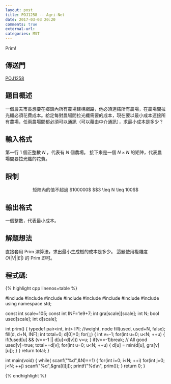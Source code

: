 ```yaml
---
layout: post
title: POJ1258 -- Agri-Net
date: 2017-03-03 20:20
comments: true
external-url:
categories: MST
---
```


Prim!

## 傳送門
[POJ1258](http://poj.org/problem?id=1258)

## 題目概述
一個農夫市長想要在鄉鎮內所有農場建構網路，他必須連結所有農場，在農場間拉光纖必須花費成本。給定每對農場間拉光纖需要的成本，現在要以最小成本連接所有農場，任兩農場間都必須可以通訊（可以藉由中介通訊），求最小成本是多少？

## 輸入格式
第一行 1 個正整數 $N$ ，代表有 $N$ 個農場。
接下來是一個 $N\times N$ 的矩陣，代表農場間要拉光纖的花費。

## 限制

<center>
矩陣內的值不超過 $100000$
$$3 \leq N \leq 100$$
</center>

## 輸出格式
一個整數，代表最小成本。

## 解題想法
直接套用 Prim 演算法，求出最小生成樹的成本是多少。
這題使用複雜度 $O(\left| V\right| \left| E\right| )$ 的 Prim 即可。

## 程式碼:

{% highlight cpp linenos=table %}

#include <iostream>
#include <string>
#include <queue>
#include <functional>
#include <algorithm>
#include <cstdio>
#include <cstdlib>
#include <cstring>
using namespace std;

const int scale=105;
const int INF=1e9+7;
int gra[scale][scale];
int N;
bool used[scale];
int d[scale];

int prim() {
    typedef pair<int, int> IPI; //weight, node
    fill(used, used+N, false);
    fill(d, d+N, INF);
    int total=0;
    d[0]=0;
    for(;;) {
        int v=-1;
        for(int u=0; u<N; ++u) {
            if(!used[u] && (v==-1 || d[u]<d[v])) v=u;
        }
        if(v==-1)break; // All good
        used[v]=true;
        total+=d[v];
        for(int u=0; u<N; ++u) {
            d[u] = min(d[u], gra[v][u]);
        }
    }
    return total;
}

int main(void) {
    while( scanf("%d",&N)==1) {
        for(int i=0; i<N; ++i) for(int j=0; j<N; ++j)
            scanf("%d",&gra[i][j]);
        printf("%d\n", prim());
    }
    return 0;
}

{% endhighlight %}

